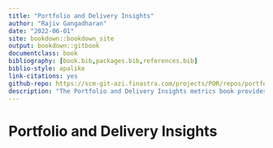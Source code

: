 ```yaml
--- 
title: "Portfolio and Delivery Insights"
author: "Rajiv Gangadharan"
date: "2022-06-01"
site: bookdown::bookdown_site
output: bookdown::gitbook
documentclass: book
bibliography: [book.bib,packages.bib,references.bib]
biblio-style: apalike
link-citations: yes
github-repo: https://scm-git-azi.finastra.com/projects/POR/repos/portfolio-insights
description: "The Portfolio and Delivery Insights metrics book provides a single communication platform for all analytical metrics"
---
```


# Portfolio and Delivery Insights



